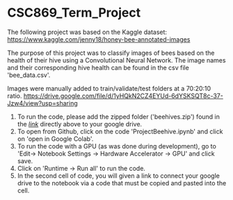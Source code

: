 # CSC869_Term_Project
The following project was based on the Kaggle dataset:  https://www.kaggle.com/jenny18/honey-bee-annotated-images

The purpose of this project was to classify images of bees based on the health of their hive using a Convolutional Neural Network.
The image names and their corresponding hive health can be found in the csv file 'bee_data.csv'.

Images were manually added to train/validate/test folders at a 70:20:10 ratio. 
https://drive.google.com/file/d/1yHQkN2CZ4EYUd-6dYSKSQT8c-37-Jzw4/view?usp=sharing

1. To run the code, please add the zipped folder ('beehives.zip') found in the *[link](https://drive.google.com/file/d/1yHQkN2CZ4EYUd-6dYSKSQT8c-37-Jzw4/view?usp=sharing
)* directly above to your google drive.
2. To open from Github, click on the code 'ProjectBeehive.ipynb' and click on 'open in Google Colab'.
3. To run the code with a GPU (as was done during development), go to 'Edit-> Notebook Settings -> Hardware Accelerator -> GPU' and click save. 
4. Click on 'Runtime -> Run all' to run the code. 
5. In the second cell of code, you will given a link to connect your google drive to the notebook via a code that must be copied and pasted into the cell. 
